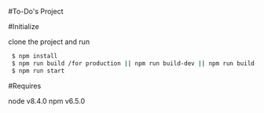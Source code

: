 #To-Do's Project

#Initialize

clone the project and run

```sh
 $ npm install
 $ npm run build /for production || npm run build-dev || npm run build-watch
 $ npm run start
```
#Requires

node v8.4.0
npm v6.5.0


<!-- [![Build Status](https://travis-ci.org/halleycarleton/stackathon.svg?branch=master)](https://travis-ci.org/halleycarleton/stackathon) -->
